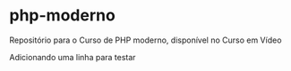 # php-moderno
Repositório para o Curso de PHP moderno, disponível no Curso em Vídeo

Adicionando uma linha para testar
